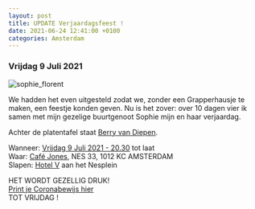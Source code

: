 ```yaml
---
layout: post
title: UPDATE Verjaardagsfeest !
date: 2021-06-24 12:41:00 +0100
categories: Amsterdam
---
```


### Vrijdag 9 Juli 2021

![sophie_florent](https://prisse.net/sophie_florent.jpg)

We hadden het even uitgesteld zodat we, zonder een Grapperhausje te maken, een feestje konden geven. Nu is het zover: over 10 dagen vier ik samen met mijn gezelige buurtgenoot Sophie mijn en haar verjaardag.  
  
Achter de platentafel staat [Berry van Diepen](https://www.parool.nl/kunst-media/deze-platen-neemt-dj-berry-van-diepen-mee-naar-een-onbewoond-eiland~badedece/?referrer=https%3A%2F%2Fwww.prisse.nl%2F).  
  
Wanneer: [Vrijdag 9 Juli 2021 - 20.30](https://prisse.net/verjaarsfeest.ics) tot laat  
Waar: [Café Jones](https://goo.gl/maps/pjEW8jc8s4Z7enGY9), NES 33, 1012 KC AMSTERDAM  
Slapen: [Hotel V](https://nesplein.hotelv.com/) aan het Nesplein  
  
HET WORDT GEZELLIG DRUK!  
[Print je Coronabewijs hier](https://coronacheck.nl/nl/print/)  
TOT VRIJDAG !